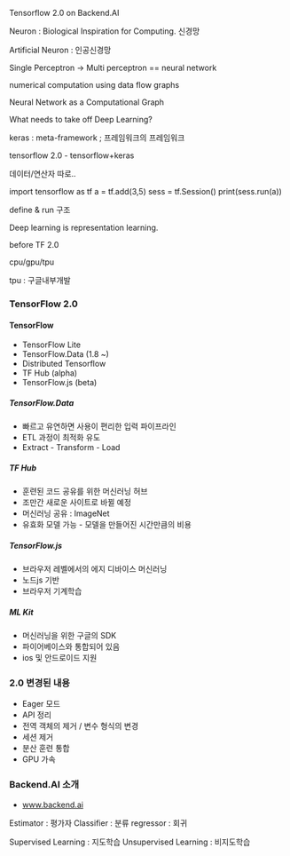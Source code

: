 Tensorflow 2.0 on Backend.AI

Neuron : Biological Inspiration for Computing.
  신경망


Artificial Neuron : 인공신경망


Single Perceptron -> Multi perceptron == neural network 

numerical computation using data flow graphs

Neural Network as a Computational Graph

What needs to take off Deep Learning?

keras : meta-framework ; 프레임워크의 프레임워크

tensorflow 2.0 - tensorflow+keras 


데이터/연산자 따로..

import tensorflow as tf
a = tf.add(3,5)
sess = tf.Session()
print(sess.run(a))


define & run 구조

Deep learning is representation learning.

before TF 2.0

cpu/gpu/tpu

tpu : 구글내부개발




### TensorFlow 2.0

#### TensorFlow 

 - TensorFlow Lite
 - TensorFlow.Data (1.8 ~)
 - Distributed Tensorflow
 - TF Hub (alpha)
 - TensorFlow.js (beta)
 

##### TensorFlow.Data
 - 빠르고 유연하면 사용이 편리한 입력 파이프라인
 - ETL 과정이 최적화 유도
 - Extract - Transform - Load 
 
##### TF Hub
 - 훈련된 코드 공유를 위한 머신러닝 허브
 - 조만간 새로운 사이트로 바뀔 예정
 - 머신러닝 공유 : ImageNet
 - 유효화 모델 가능 - 모델을 만들어진 시간만큼의 비용
 
##### TensorFlow.js
 - 브라우저 레벨에서의 에지 디바이스 머신러닝 
 - 노드js 기반  
 - 브라우저 기계학습

##### ML Kit
 - 머신러닝을 위한 구글의 SDK
 - 파이어베이스와 통합되어 있음
 - ios 및 안드로이드 지원

### 2.0 변경된 내용
- Eager 모드
- API 정리
- 전역 객체의 제거 / 변수 형식의 변경
- 세션 제거
- 분산 훈련 통합
- GPU 가속


### Backend.AI 소개
- www.backend.ai

Estimator : 평가자
Classifier : 분류
regressor : 회귀

Supervised Learning : 지도학습
Unsupervised Learning : 비지도학습